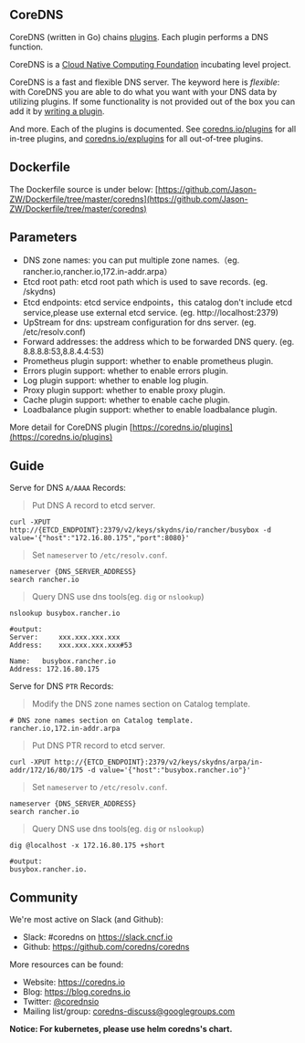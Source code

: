 ## CoreDNS

CoreDNS (written in Go) chains [plugins](https://coredns.io/plugins). Each plugin performs a DNS
function.

CoreDNS is a [Cloud Native Computing Foundation](https://cncf.io) incubating level project.

CoreDNS is a fast and flexible DNS server. The keyword here is *flexible*: with CoreDNS you
are able to do what you want with your DNS data by utilizing plugins. If some functionality is not
provided out of the box you can add it by [writing a plugin](https://coredns.io/explugins).


And more. Each of the plugins is documented. See [coredns.io/plugins](https://coredns.io/plugins)
for all in-tree plugins, and [coredns.io/explugins](https://coredns.io/explugins) for all
out-of-tree plugins.

## Dockerfile
The Dockerfile source is under below:
[https://github.com/Jason-ZW/Dockerfile/tree/master/coredns](https://github.com/Jason-ZW/Dockerfile/tree/master/coredns)

## Parameters

- DNS zone names: you can put multiple zone names.（eg. rancher.io,rancher.io,172.in-addr.arpa）
- Etcd root path: etcd root path which is used to save records. (eg. /skydns)
- Etcd endpoints: etcd service endpoints，this catalog don't include etcd service,please use external etcd service. (eg. http://localhost:2379)
- UpStream for dns: upstream configuration for dns server. (eg. /etc/resolv.conf)
- Forward addresses: the address which to be forwarded DNS query. (eg. 8.8.8.8:53,8.8.4.4:53)
- Prometheus plugin support: whether to enable prometheus plugin.
- Errors plugin support: whether to enable errors plugin.
- Log plugin support: whether to enable log plugin.
- Proxy plugin support: whether to enable proxy plugin.
- Cache plugin support: whether to enable cache plugin.
- Loadbalance plugin support: whether to enable loadbalance plugin.

More detail for CoreDNS plugin
[https://coredns.io/plugins](https://coredns.io/plugins)

## Guide

Serve for DNS `A/AAAA` Records:

> Put DNS A record to etcd server.

```
curl -XPUT http://{ETCD_ENDPOINT}:2379/v2/keys/skydns/io/rancher/busybox -d value='{"host":"172.16.80.175","port":8080}'
```

> Set `nameserver` to `/etc/resolv.conf`.
```
nameserver {DNS_SERVER_ADDRESS}
search rancher.io
```

> Query DNS use dns tools(eg. `dig` or `nslookup`)
```
nslookup busybox.rancher.io

#output:
Server:		xxx.xxx.xxx.xxx
Address:	xxx.xxx.xxx.xxx#53

Name:	busybox.rancher.io
Address: 172.16.80.175
```

Serve for DNS `PTR` Records:
> Modify the DNS zone names section on Catalog template.

```
# DNS zone names section on Catalog template.
rancher.io,172.in-addr.arpa
```

> Put DNS PTR record to etcd server.
```
curl -XPUT http://{ETCD_ENDPOINT}:2379/v2/keys/skydns/arpa/in-addr/172/16/80/175 -d value='{"host":"busybox.rancher.io"}'
```

> Set `nameserver` to `/etc/resolv.conf`.
```
nameserver {DNS_SERVER_ADDRESS}
search rancher.io
```

> Query DNS use dns tools(eg. `dig` or `nslookup`)
```
dig @localhost -x 172.16.80.175 +short

#output:
busybox.rancher.io.
```

## Community

We're most active on Slack (and Github):

- Slack: #coredns on <https://slack.cncf.io>
- Github: <https://github.com/coredns/coredns>

More resources can be found:

- Website: <https://coredns.io>
- Blog: <https://blog.coredns.io>
- Twitter: [@corednsio](https://twitter.com/corednsio)
- Mailing list/group: <coredns-discuss@googlegroups.com>

**Notice: For kubernetes, please use helm coredns's chart.**